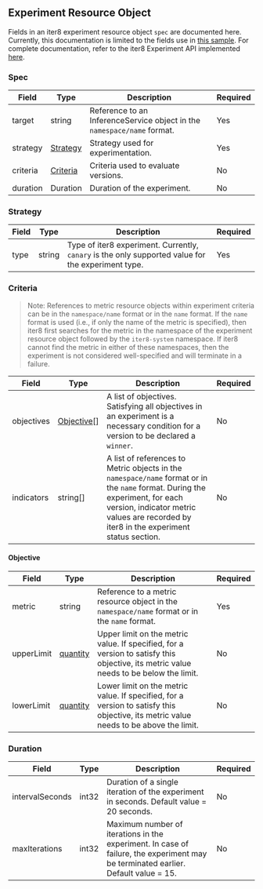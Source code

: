 ## Experiment Resource Object

Fields in an iter8 experiment resource object `spec` are documented here. Currently, this documentation is limited to the fields use in [this sample](../samples/experiments/example1.yaml). For complete documentation, refer to the iter8 Experiment API implemented [here](https://github.com/iter8-tools/etc3/blob/main/api/v2alpha1/experiment_types.go).

### Spec

| Field | Type | Description | Required |
| ----- | ---- | ----------- | -------- |
| target | string | Reference to an InferenceService object in the `namespace/name` format. | Yes |
| strategy | [Strategy](#strategy) | Strategy used for experimentation. | Yes |
| criteria | [Criteria](#criteria) | Criteria used to evaluate versions. | No |
| duration | Duration | Duration of the experiment. | No |

### Strategy

| Field | Type | Description | Required |
| ----- | ---- | ----------- | -------- |
| type | string | Type of iter8 experiment. Currently, `canary` is the only supported value for the experiment type. | Yes |

### Criteria
> Note: References to metric resource objects within experiment criteria can be in the `namespace/name` format or in the `name` format. If the `name` format is used (i.e., if only the name of the metric is specified), then iter8 first searches for the metric in the namespace of the experiment resource object followed by the `iter8-system` namespace. If iter8 cannot find the metric in either of these namespaces, then the experiment is not considered well-specified and will terminate in a failure.

| Field | Type | Description | Required |
| ----- | ---- | ----------- | -------- |
| objectives | [Objective[]](#objective) | A list of objectives. Satisfying all objectives in an experiment is a necessary condition for a version to be declared a `winner`. | No |
| indicators | string[] | A list of references to Metric objects in the `namespace/name` format or in the `name` format. During the experiment, for each version, indicator metric values are recorded by iter8 in the experiment status section. | No |

#### Objective

| Field | Type | Description | Required |
| ----- | ---- | ----------- | -------- |
| metric | string | Reference to a metric resource object in the `namespace/name` format or in the `name` format.  | Yes |
| upperLimit | [quantity](https://www.k8sref.io/docs/common-definitions/quantity-/) | Upper limit on the metric value. If specified, for a version to satisfy this objective, its metric value needs to be below the limit. | No |
| lowerLimit | [quantity](https://www.k8sref.io/docs/common-definitions/quantity-/) | Lower limit on the metric value. If specified, for a version to satisfy this objective, its metric value needs to be above the limit. | No |

### Duration

| Field | Type | Description | Required |
| ----- | ---- | ----------- | -------- |
| intervalSeconds | int32 | Duration of a single iteration of the experiment in seconds. Default value = 20 seconds. | No |
| maxIterations | int32 | Maximum number of iterations in the experiment. In case of failure, the experiment may be terminated earlier. Default value = 15. | No |


